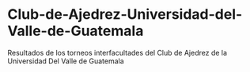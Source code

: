 # Club-de-Ajedrez-Universidad-del-Valle-de-Guatemala
Resultados de los torneos interfacultades del Club de Ajedrez de la Universidad Del Valle de Guatemala
